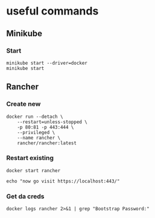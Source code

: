 # useful commands

## Minikube

### Start

    minikube start --driver=docker
    minikube start

## Rancher 

### Create new

    docker run --detach \
        --restart=unless-stopped \
        -p 80:81 -p 443:444 \
        --privileged \
        --name rancher \
        rancher/rancher:latest

### Restart existing 

    docker start rancher

    echo "now go visit https://localhost:443/"

### Get da creds

    docker logs rancher 2>&1 | grep "Bootstrap Password:"